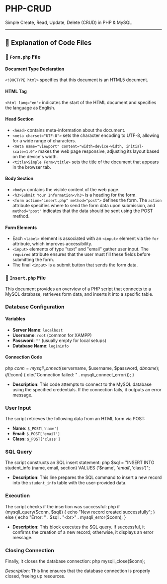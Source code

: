 # PHP-CRUD
Simple Create, Read, Update, Delete (CRUD) in PHP & MySQL

---

## 📝 Explanation of Code Files

### 📝 `Form.php` File

#### Document Type Declaration
`<!DOCTYPE html>` specifies that this document is an HTML5 document.

#### HTML Tag
`<html lang="en">` indicates the start of the HTML document and specifies the language as English.

#### Head Section
- `<head>` contains meta-information about the document.
- `<meta charset="UTF-8">` sets the character encoding to UTF-8, allowing for a wide range of characters.
- `<meta name="viewport" content="width=device-width, initial-scale=1.0">` makes the web page responsive, adjusting its layout based on the device's width.
- `<title>Simple Form</title>` sets the title of the document that appears in the browser tab.

#### Body Section
- `<body>` contains the visible content of the web page.
- `<h3>Submit Your Information</h3>` is a heading for the form.
- `<form action="insert.php" method="post">` defines the form. The `action` attribute specifies where to send the form data upon submission, and `method="post"` indicates that the data should be sent using the POST method.

#### Form Elements
- Each `<label>` element is associated with an `<input>` element via the `for` attribute, which improves accessibility.
- `<input>` elements of type "text" and "email" gather user input. The `required` attribute ensures that the user must fill these fields before submitting the form.
- The final `<input>` is a submit button that sends the form data.
### 📝 `Insert.php` File

This document provides an overview of a PHP script that connects to a MySQL database, retrieves form data, and inserts it into a specific table.

### Database Configuration

#### Variables
- **Server Name**: `localhost`
- **Username**: `root` (common for XAMPP)
- **Password**: `""` (usually empty for local setups)
- **Database Name**: `logininfo`

#### Connection Code
php
$conn = mysqli_connect($servername, $username, $password, $dbname);
if (!$conn) {
    die("Connection failed: " . mysqli_connect_error());
}

- **Description**: This code attempts to connect to the MySQL database using the specified credentials. If the connection fails, it outputs an error message.

### User Input
The script retrieves the following data from an HTML form via POST:
- **Name**: `$_POST['name']`
- **Email**: `$_POST['email']`
- **Class**: `$_POST['class']`

### SQL Query
The script constructs an SQL insert statement:
php
$sql = "INSERT INTO student_info (name, email, section) VALUES ('$name', '$email', '$class')";

- **Description**: This line prepares the SQL command to insert a new record into the `student_info` table with the user-provided data.

### Execution
The script checks if the insertion was successful:
php
if (mysqli_query($conn, $sql)) {
    echo "New record created successfully";
} else {
    echo "Error: " . $sql . "<br>" . mysqli_error($conn);
}

- **Description**: This block executes the SQL query. If successful, it confirms the creation of a new record; otherwise, it displays an error message.

### Closing Connection
Finally, it closes the database connection:
php
mysqli_close($conn);

*Description*: This line ensures that the database connection is properly closed, freeing up resources.



